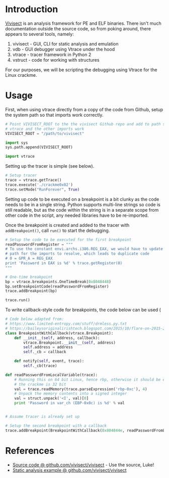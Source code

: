 # Introduction
[Vivisect](https://github.com/vivisect/vivisect) is an analysis framework for PE and ELF binaries. There isn't much documentation outside the source code, so from poking around, there appears to several tools, namely:

1. vivisect - GUI, CLI for static analysis and emulation
2. vdb - GUI debugger using Vtrace under the hood
3. vtrace - tracer framework in Python 2
4. vstruct - code for working with structures

For our purposes, we will be scripting the debugging using Vtrace for the Linux crackme.

# Usage

First, when using vtrace directly from a copy of the code from Github, setup the system path so that imports work correctly.

```python
# Point VIVISECT_ROOT to the the vivisect Github repo and add to path so that
# vtrace and the other imports work
VIVISECT_ROOT = "/path/to/vivisect"

import sys
sys.path.append(VIVISECT_ROOT)

import vtrace
```

Setting up the tracer is simple (see below).

```python
# Setup tracer
trace = vtrace.getTrace()
trace.execute('./crackme0x02')
trace.setMode("RunForever", True)
```

Setting up code to be executed on a breakpoint is a bit clunky as the code needs to be in a single string. Python supports multi-line strings so code is still readable, but as the code within the string is in a separate scope from other code in the script, any needed libraries have to be re-imported.

Once the breakpoint is created and added to the tracer with `addBreakpoint()`, call `run()` to start the debugging.

``` python
# Setup the code to be executed for the first breakpoint
readPasswordFromRegister = """
# To use the constant envi.archs.i386.REG_EAX, we would have to update system
# path for the imports to resolve, which leads to duplicate code
# 0 = GPR_A = REG_EAX
print 'Password in EAX is %d' % trace.getRegister(0)
"""

# One-time breakpoint
bp = vtrace.breakpoints.OneTimeBreak(0x8048448)
bp.setBreakpointCode(readPasswordFromRegister)
trace.addBreakpoint(bp)

trace.run()
```

To write callback-style code for breakpoints, the code below can be used (

```python
# Code below adapted from:
# https://www.limited-entropy.com/stuff/drmless.py.txt
# https://baileysoriginalirishtech.blogspot.com/2015/10/flare-on-2015-2-write-up-part-2.html
class BreakpointWithCallback(vtrace.Breakpoint):
    def __init__(self, address, callback):
        vtrace.Breakpoint.__init__(self, address)
        self.address = address
        self._cb = callback

    def notify(self, event, trace):
        self._cb(trace)

def readPasswordFromLocalVariable(trace):
    # Running this on 64 bit Linux, hence rbp, otherwise it should be ebp as
    # the crackme is 32 bit
    val = trace.readMemory(trace.parseExpression('rbp-0xc'), 4)
    # Unpack the memory contents into a signed integer
    val = struct.unpack('<I', val)[0]
    print 'Password in var_ch (EBP-0x0c) is %d' % val


# Assume tracer is already set up

# Setup the second breakpoint with a callback
trace.addBreakpoint(BreakpointWithCallback(0x804844e, readPasswordFromLocalVariable))
```

# References
- [Source code @ github.com/vivisect/vivisect](https://github.com/vivisect/vivisect) - Use the source, Luke!
- [Static analysis example @ github.com/vivisect/vivisect](https://github.com/vivisect/vivisect/wiki/Static-analysis-with-vivisect)
